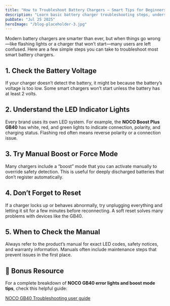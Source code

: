 ```yaml
---
title: "How to Troubleshoot Battery Chargers – Smart Tips for Beginners"
description: "Learn basic battery charger troubleshooting steps, understand LED indicators, and find helpful repair guides for NOCO and other brands."
pubDate: "Jul 25 2025"
heroImage: "/blog-placeholder-3.jpg"
---
```

  <p>Modern battery chargers are smarter than ever, but when things go wrong—like flashing lights or a charger that won’t start—many users are left confused. Here are a few simple steps you can take to troubleshoot most smart battery chargers.</p>

  <h2>1. Check the Battery Voltage</h2>
  <p>If your charger doesn’t detect the battery, it might be because the battery’s voltage is too low. Some smart chargers won’t start unless the battery has at least 2 volts.</p>

  <h2>2. Understand the LED Indicator Lights</h2>
  <p>Every brand uses its own LED system. For example, the <strong>NOCO Boost Plus GB40</strong> has white, red, and green lights to indicate connection, polarity, and charging status. Flashing red often means reverse polarity or a connection issue.</p>

  <h2>3. Try Manual Boost or Force Mode</h2>
  <p>Many chargers include a “boost” mode that you can activate manually to override safety detection. This is useful for deeply discharged batteries that don’t register automatically.</p>

  <h2>4. Don’t Forget to Reset</h2>
  <p>If a charger locks up or behaves abnormally, try unplugging everything and letting it sit for a few minutes before reconnecting. A soft reset solves many problems with devices like the GB40.</p>

  <h2>5. When to Check the Manual</h2>
  <p>Always refer to the product’s manual for exact LED codes, safety notices, and warranty information. Manuals often include maintenance steps that prevent issues in the first place.</p>

  <h2>📌 Bonus Resource</h2>
  <p>For a complete breakdown of <strong>NOCO GB40 error lights and boost mode tips</strong>, check this helpful guide:</p>
  <p><a href="https://www.gmanuals.com/noco/noco-boost-plus-gb40-user-guide.html" target="_blank" rel="nofollow noopener">NOCO GB40 Troubleshooting user guide</a></p>
